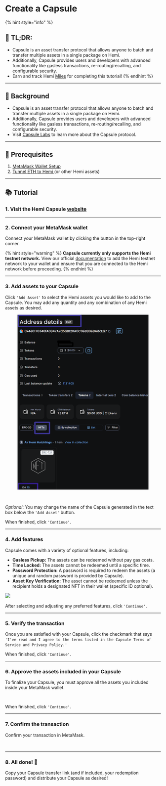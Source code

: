 # Create a Capsule

{% hint style="info" %}
## 📜 **TL;DR:**

* Capsule is an asset transfer protocol that allows anyone to batch and transfer multiple assets in a single package on Hemi.
* Additionally, Capsule provides users and developers with advanced functionality like gasless transactions, re-routing/recalling, and configurable security.
* Earn and track Hemi [Miles](https://points.absinthe.network/hemi/start) for completing this tutorial!
{% endhint %}

***

## 📖 Background

* Capsule is an asset transfer protocol that allows anyone to batch and transfer multiple assets in a single package on Hemi.
* Additionally, Capsule provides users and developers with advanced functionality like gasless transactions, re-routing/recalling, and configurable security.
* Visit [Capsule Labs](https://capsulelabs.xyz) to learn more about the Capsule protocol.

***

## 🏁 Prerequisites

1. [MetaMask Wallet Setup](../../tutorials/metamask-wallet-setup.md)
2. [Tunnel ETH to Hemi ](../tunneling/tunnel-eth-to-hemi.md)(or other Hemi assets)

***

## 📚 Tutorial

### 1. Visit the Hemi Capsule [website](https://app.capsulelabs.xyz/)

***

### 2. Connect your MetaMask wallet

Connect your MetaMask wallet by clicking the button in the top-right corner.&#x20;

{% hint style="warning" %}
**Capsule currently only supports the Hemi testnet network.** View our official [documentation](../../../main/network-details.md) to add the Hemi testnet network to your wallet and ensure that you are connected to the Hemi network before proceeding.
{% endhint %}

***

### 3. Add assets to your Capsule

Click `'Add Asset'` to select the Hemi assets you would like to add to the Capsule. You may add any quantity and any combination of any Hemi assets as desired.&#x20;

<figure><img src="../../../.gitbook/assets/image (3) (1) (1).png" alt=""><figcaption></figcaption></figure>

<figure><img src="../../../.gitbook/assets/image (5) (1) (1).png" alt=""><figcaption></figcaption></figure>

_Optional_: You may change the name of the Capsule generated in the text box below the `'Add Asset'` button.

When finished, click  `'Continue'`.

***

### 4. Add features

Capsule comes with a variety of optional features, including:

* **Gasless Pickup:** The assets can be redeemed without pay gas costs.
* **Time Locked:** The assets cannot be redeemed until a specific time.
* **Password Protection:** A password is required to redeem the assets (a unique and random password is provided by Capsule).
* **Asset Key Verification:** The asset cannot be redeemed unless the recipient holds a designated NFT in their wallet (specific ID optional).

![](<../../../.gitbook/assets/image (6) (1) (1).png>)

After selecting and adjusting any preferred features, click  `'Continue'`.

***

### 5. Verify the transaction

Once you are satisfied with your Capsule, click the checkmark that says `'I've read and I agree to the terms listed in the Capsule Terms of Service and Privacy Policy.'`

When finished, click  `'Continue'`.

***

### 6. Approve the assets included in your Capsule

To finalize your Capsule, you must approve all the assets you included inside your MetaMask wallet.&#x20;

<figure><img src="../../../.gitbook/assets/image (9) (1).png" alt=""><figcaption></figcaption></figure>

When finished, click  `'Continue'`.

***

### 7. Confirm the transaction

Confirm your transaction in MetaMask.

<figure><img src="../../../.gitbook/assets/image (48).png" alt=""><figcaption></figcaption></figure>

***

### 8. All done! 🎉

Copy your Capsule transfer link (and if included, your redemption password) and distribute your Capsule as desired!&#x20;

<figure><img src="../../../.gitbook/assets/image (49).png" alt=""><figcaption></figcaption></figure>
